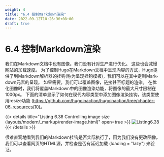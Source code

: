 ```yaml
---
weight: 4
title: "6.4 控制Markdown渲染"
date: 2022-09-12T18:26:30+08:00
draft: true
---
```


# 6.4 控制Markdown渲染

我们在Markdown文档中也有图像，我们没有针对生产进行优化。 这些也会减慢网站的加载速度。 为了控制Hugo在Markdown文档中呈现内容的方式，Hugo提供了到Markdown解析器的挂钩(称为呈现挂钩模板)，我们可以在其中定制Mark-down元素的呈现。 如果需要，我们可以覆盖图像，链接甚至标题的渲染。 在优化图像时，我们将覆盖Markdown中的图像渲染功能，将图像的最大尺寸限制在1000px。 下面的清单显示了如何在现代内容类型中添加图像渲染挂钩，该类型使用resize功能 (https://github.com/hugoinaction/hugoinaction/tree/chapter-06-resources/10)。

{{< details title="Listing 6.38 Controlling image size (layouts/modern/_markup/render-image.html)" open=true >}}
![Listing6.38](Listing6.38.svg)
{{< /details >}}    	

很难直观地看到我们的Markdown挂钩是否实际执行了，因为我们没有更改图像。 我们可以查看网页的HTML源，并检查是否有延迟加载 (loading = "lazy") 来验证。